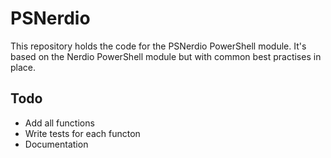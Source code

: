# PSNerdio
This repository holds the code for the PSNerdio PowerShell module. It's based on the Nerdio PowerShell module but with common best practises in place.

## Todo
- Add all functions
- Write tests for each functon
- Documentation